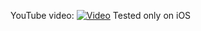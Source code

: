 YouTube video:
[![Video](https://yt-embed.herokuapp.com/embed?v=2JNfJGLV1rw)](https://youtu.be/2JNfJGLV1rw "Video")
Tested only on iOS